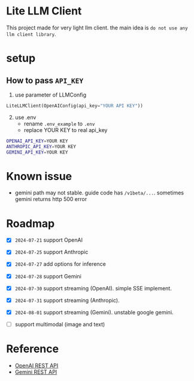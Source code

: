# Lite LLM Client

This project made for very light llm client.
the main idea is `do not use any llm client library`.

# setup

## How to pass `API_KEY`

1. use parameter of LLMConfig
```python
LiteLLMClient(OpenAIConfig(api_key="YOUR API KEY"))
```
2. use .env
    - rename `.env_example` to `.env`
    - replace YOUR KEY to real api_key

```bash
OPENAI_API_KEY=YOUR KEY
ANTHROPIC_API_KEY=YOUR KEY
GEMINI_API_KEY=YOUR KEY
```


# Known issue

- gemini path may not stable. guide code has `/v1beta/...`. sometimes gemini returns http 500 error

# Roadmap

- [x] `2024-07-21` support OpenAI
- [x] `2024-07-25` support Anthropic
- [x] `2024-07-27` add options for inference
- [x] `2024-07-28` support Gemini
- [x] `2024-07-30` support streaming (OpenAI). simple SSE implement.
- [x] `2024-07-31` support streaming (Anthropic).
- [x] `2024-08-01` support streaming (Gemini). unstable google gemini.
- [ ] support multimodal (image and text)


# Reference

- [OpenAI REST API](https://platform.openai.com/docs/api-reference/chat/create)
- [Gemini REST API](https://ai.google.dev/gemini-api/docs/get-started/tutorial?lang=rest)